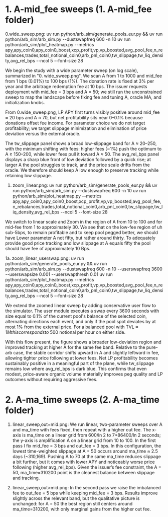 # 1. A-mid_fee sweeps (1. A-mid_fee folder)

0.wide_sweep.png:
uv run python/arb_sim/generate_pools_eur.py && uv run python/arb_sim/arb_sim.py  --dustswapfreq 600 -n 10
uv run python/arb_sim/plot_heatmap.py  --metrics apy,apy_coin0,apy_coin0_boost,xcp_profit,vp,vp_boosted,avg_pool_fee,n_rebalances,trades,total_notional_coin0,arb_pnl_coin0,tw_slippage,tw_liq_density,avg_rel_bps --ncol 5 --font-size 28

We begin the study with a wide parameter sweep (on log scale), summarized in "0. wide_sweep.png". We scan A from 1 to 1000 and mid_fee from 1 bps (0.01%) to 100 bps (1%). The donation rate is fixed at 3% per year and the arbitrage redemption fee at 10 bps. The issuer requests deployment with mid_fee = 3 bps and A = 50; we still run the unconstrained sweep to map the landscape before fixing fee and tuning A, oracle MA, and initialization knobs.

From 0.wide_sweep.png, LP APY first turns visibly positive around mid_fee ≈ 20 bps and A ≈ 70, but net profitability sits near 0–0.1% because donations offset fee income. For parameter choice we do not target profitability; we target slippage minimization and elimination of price deviation versus the external oracle.

The tw_slippage panel shows a broad low-slippage band for A ≈ 20–250, with the minimum shifting with fees: higher fees (~1%) push the optimum to A ≥ 150–200, while lower fees pull it toward A ≈ 50. The avg_rel_bps panel displays a sharp blue front of low deviation followed by a quick rise; at larger A the pool struggles to track, and the price scale drifts from the oracle. We therefore should keep A low enough to preserve tracking while retaining low slippage. 

1. zoom_linear.png:
uv run python/arb_sim/generate_pools_eur.py && uv run python/arb_sim/arb_sim.py  --dustswapfreq 600 -n 10
uv run python/arb_sim/plot_heatmap.py  --metrics apy,apy_coin0,apy_coin0_boost,xcp_profit,vp,vp_boosted,avg_pool_fee,n_rebalances,trades,total_notional_coin0,arb_pnl_coin0,tw_slippage,tw_liq_density,avg_rel_bps --ncol 5 --font-size 28

We switch to linear scale and Zoom in the region of A from 10 to 100 and for mid-fee from 1 to approximately 30. We see that on the low-fee region of uh sub-5bps, to remain profitable and to keep pool pegged better, we should have Lower parameter A not fifty, but rather around thirty. To adequately provide good price tracking and low slippage at A equals fifty the pool should have fee of approximately 10 Bps. 

1a. zoom_linear_userswap.png:
uv run python/arb_sim/generate_pools_eur.py && uv run python/arb_sim/arb_sim.py  --dustswapfreq 600 -n 10 --userswapfreq 3600 --userswapsize 0.001 --userswapthresh 0.01
uv run python/arb_sim/plot_heatmap.py  --metrics apy,apy_coin0,apy_coin0_boost,xcp_profit,vp,vp_boosted,avg_pool_fee,n_rebalances,trades,total_notional_coin0,arb_pnl_coin0,tw_slippage,tw_liq_density,avg_rel_bps --ncol 5 --font-size 28

We extend the zoomed linear sweep by adding conservative user flow to the simulator. The user module executes a swap every 3600 seconds with size equal to 0.1% of the current pool's balance of the selected coin, alternating directions each event, and only if the pool spot deviates by at most 1% from the external price. For a balanced pool with TVL ≈ $1M this corresponds to ~$500 notional per hour on either side.

With this flow present, the figure shows a broader low-deviation region and improved tracking at higher A for the same fee band. Relative to the pure-arb case, the stable corridor shifts upward in A and slightly leftward in fee, allowing tighter price following at lower fees. Net LP profitability becomes sustainably positive in a meaningful part of the plane, while tw_slippage remains low where avg_rel_bps is dark blue. This confirms that even modest, price-aware organic volume materially improves peg quality and LP outcomes without requiring aggressive fees.


# 2. A-ma_time sweeps (2. A-ma_time folder)

1. linear_sweep,out=mid.png:
We run linear, two-parameter sweeps over A and ma_time with fees fixed, then repeat with a higher out fee. The x-axis is ma_time on a linear grid from 600/ln 2 to 7*86400/ln 2 seconds; the y-axis is amplification A on a linear grid from 10 to 100. In the first pass I fix mid_fee = 3 bps and out_fee = 3 bps. In this configuration, the lowest time-weighted slippage at A = 50 occurs around ma_time ≈ 2.5 days (~310,169). Pushing A to 70 at the same ma_time reduces slippage a bit further, but it comes with lower APY and noticeably worse price following (higher avg_rel_bps). Given the issuer’s fee constraint, the A = 50, ma_time=310200 point is the cleanest balance between slippage and tracking.

2. linear_sweep,out>mid.png:
In the second pass we raise the imbalanced fee to out_fee = 5 bps while keeping mid_fee = 3 bps. Results improve slightly across the relevant band, but the qualitative picture is unchanged: for A = 50 the best region still centers around ma_time=310200, with only marginal gains from the higher out fee. 